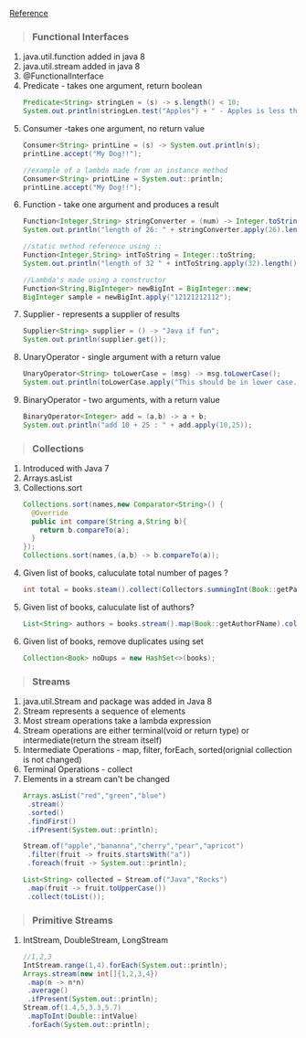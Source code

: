 [Reference](https://www.linkedin.com/learning/learning-java-lambda-expressions)

>### **Functional Interfaces**
1. java.util.function added in java 8
2. java.util.stream added in java 8
3. @FunctionalInterface
3. Predicate - takes one argument, return boolean
   ```java
   Predicate<String> stringLen = (s) -> s.length() < 10;
   System.out.println(stringLen.test("Apples") + " - Apples is less than 10");
   ```
4. Consumer -takes one argument, no return value
   ```java
   Consumer<String> printLine = (s) -> System.out.println(s);
   printLine.accept("My Dog!!");

   //example of a lambda made from an instance method
   Consumer<String> printLine = System.out::println;
   printLine.accept("My Dog!!");
   ```
5. Function - take one argument and produces a result
   ```java
   Function<Integer,String> stringConverter = (num) -> Integer.toString(num);
   System.out.println("length of 26: " + stringConverter.apply(26).length());

   //static method reference using ::
   Function<Integer,String> intToString = Integer::toString;
   System.out.println("length of 32 " + intToString.apply(32).length());

   //Lambda's made using a constructor
   Function<String,BigInteger> newBigInt = BigInteger::new;
   BigInteger sample = newBigInt.apply("12121212112");

   ```
6. Supplier - represents a supplier of results
   ```java
   Supplier<String> supplier = () -> "Java if fun";
   System.out.println(supplier.get());
   ```
7. UnaryOperator - single argument with a return value
   ```java
   UnaryOperator<String> toLowerCase = (msg) -> msg.toLowerCase();
   System.out.println(toLowerCase.apply("This should be in lower case."));
   ```
8. BinaryOperator - two arguments, with a return value
   ```java
   BinaryOperator<Integer> add = (a,b) -> a + b;
   System.out.println("add 10 + 25 : " + add.apply(10,25));
   ```

>### **Collections**
1. Introduced with Java 7
2. Arrays.asList
3. Collections.sort
   ```java
   Collections.sort(names,new Comparator<String>() {
     @Override
     public int compare(String a,String b){
       return b.compareTo(a);
     }
   });
   Collections.sort(names,(a,b) -> b.compareTo(a));
   ```
4. Given list of books, caluculate total number of pages ?
   ```java
   int total = books.steam().collect(Collectors.summingInt(Book::getPages));
   ```
5. Given list of books, caluculate list of authors?
   ```java
   List<String> authors = books.stream().map(Book::getAuthorFName).collect(Collectors.toList());
   ```
6. Given list of books, remove duplicates using set
   ```java
   Collection<Book> noDups = new HashSet<>(books);
   ```

>### **Streams**
1. java.util.Stream and package was added in Java 8 
2. Stream represents a sequence of elements
3. Most stream operations take a lambda expression
4. Stream operations are either terminal(void or return type) or intermediate(return the stream itself)
5. Intermediate Operations - map, filter, forEach, sorted(orignial collection is not changed)
6. Terminal Operations - collect
7. Elements in a stream can't be changed
   ```java
   Arrays.asList("red","green","blue")
    .stream()
    .sorted()
    .findFirst()
    .ifPresent(System.out::println);

   Stream.of("apple","bananna","cherry","pear","apricot")
    .filter(fruit -> fruits.startsWith("a"))
    .foreach(fruit -> System.out::println);

   List<String> collected = Stream.of("Java","Rocks")
    .map(fruit -> fruit.toUpperCase())
    .collect(toList());
   ```
>### **Primitive Streams**
1. IntStream, DoubleStream, LongStream
   ```java
   //1,2,3
   IntStream.range(1,4).forEach(System.out::println);
   Arrays.stream(new int[]{1,2,3,4})
    .map(n -> n*n)
    .average()
    .ifPresent(System.out::println);
   Stream.of(1.4,5,3.3,5.7)
    .mapToInt(Double::intValue)
    .forEach(System.out::println);
   ```
